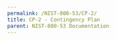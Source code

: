 ```yaml
---
permalink: /NIST-800-53/CP-2/
title: CP-2 - Contingency Plan
parent: NIST-800-53 Documentation
---
```

